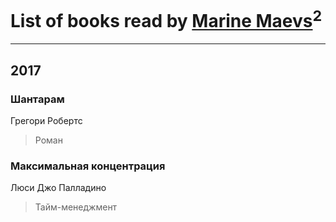 # List of books read by [Marine Maevs](https://www.facebook.com/app_scoped_user_id/301311796988465/)<sup>2</sup>
---

## 2017

### Шантарам
Грегори Робертс
> Роман


### Максимальная концентрация
Люси Джо Палладино
> Тайм-менеджмент



